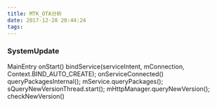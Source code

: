 ```yaml
---
title: MTK_OTA分析
date: 2017-12-28 20:44:24
tags:
---
```


<!-- excerpt -->

### SystemUpdate
MainEntry
  onStart()
    bindService(serviceIntent, mConnection, Context.BIND_AUTO_CREATE);
      onServiceConnected()
        queryPackagesInternal();
          mService.queryPackages();
            sQueryNewVersionThread.start();
              mHttpManager.queryNewVersion();
                checkNewVersion()
